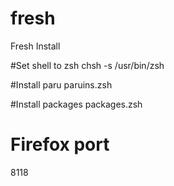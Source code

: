 # fresh
Fresh Install

#Set shell to zsh
chsh -s /usr/bin/zsh

#Install paru
paruins.zsh

#Install packages
packages.zsh

# Firefox port
8118
